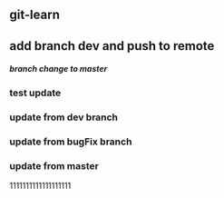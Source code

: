 ## git-learn

## add branch dev and push to remote

##### branch change to master

### test update

### update from dev branch

### update from bugFix branch

### update from master

1111111111111111111